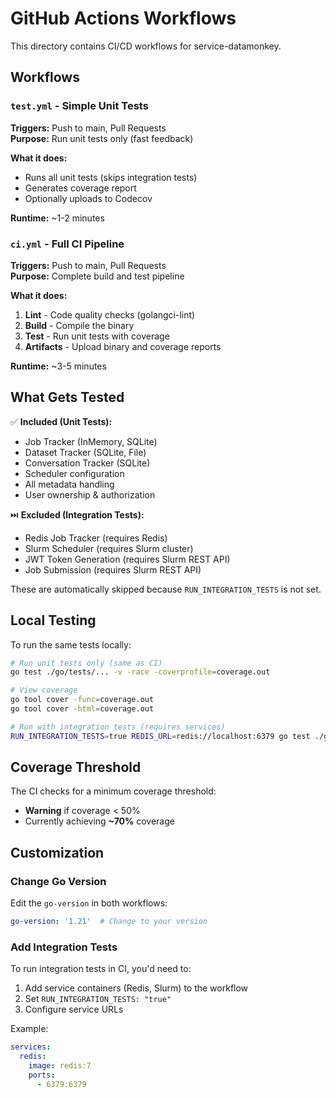 # GitHub Actions Workflows

This directory contains CI/CD workflows for service-datamonkey.

## Workflows

### `test.yml` - Simple Unit Tests
**Triggers:** Push to main, Pull Requests  
**Purpose:** Run unit tests only (fast feedback)

**What it does:**
- Runs all unit tests (skips integration tests)
- Generates coverage report
- Optionally uploads to Codecov

**Runtime:** ~1-2 minutes

### `ci.yml` - Full CI Pipeline
**Triggers:** Push to main, Pull Requests  
**Purpose:** Complete build and test pipeline

**What it does:**
1. **Lint** - Code quality checks (golangci-lint)
2. **Build** - Compile the binary
3. **Test** - Run unit tests with coverage
4. **Artifacts** - Upload binary and coverage reports

**Runtime:** ~3-5 minutes

## What Gets Tested

✅ **Included (Unit Tests):**
- Job Tracker (InMemory, SQLite)
- Dataset Tracker (SQLite, File)
- Conversation Tracker (SQLite)
- Scheduler configuration
- All metadata handling
- User ownership & authorization

⏭️ **Excluded (Integration Tests):**
- Redis Job Tracker (requires Redis)
- Slurm Scheduler (requires Slurm cluster)
- JWT Token Generation (requires Slurm REST API)
- Job Submission (requires Slurm REST API)

These are automatically skipped because `RUN_INTEGRATION_TESTS` is not set.

## Local Testing

To run the same tests locally:

```bash
# Run unit tests only (same as CI)
go test ./go/tests/... -v -race -coverprofile=coverage.out

# View coverage
go tool cover -func=coverage.out
go tool cover -html=coverage.out

# Run with integration tests (requires services)
RUN_INTEGRATION_TESTS=true REDIS_URL=redis://localhost:6379 go test ./go/tests/... -v
```

## Coverage Threshold

The CI checks for a minimum coverage threshold:
- **Warning** if coverage < 50%
- Currently achieving **~70%** coverage

## Customization

### Change Go Version
Edit the `go-version` in both workflows:
```yaml
go-version: '1.21'  # Change to your version
```

### Add Integration Tests
To run integration tests in CI, you'd need to:
1. Add service containers (Redis, Slurm) to the workflow
2. Set `RUN_INTEGRATION_TESTS: "true"`
3. Configure service URLs

Example:
```yaml
services:
  redis:
    image: redis:7
    ports:
      - 6379:6379
```
